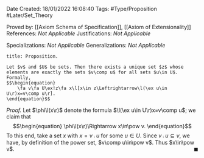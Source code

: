 <div class="topSpace"></div>

Date Created: 18/01/2022 16:08:40
Tags: #Type/Proposition #Later/Set_Theory

Proved by: [[Axiom Schema of Specification]], [[Axiom of Extensionality]]
References: _Not Applicable_
Justifications: _Not Applicable_

Specializations: _Not Applicable_
Generalizations: _Not Applicable_

``` ad-Proposition
title: Proposition.

Let $v$ and $U$ be sets. Then there exists a unique set $z$ whose elements are exactly the sets $v\comp u$ for all sets $u\in U$. Formally,
$$\begin{equation}
    \fa v\fa U\ex!z\fa x\l[x\in z\Leftrightarrow\l(\ex u\in U\r)x=v\comp u\r].
\end{equation}$$

```

<i>Proof.</i> Let $\phi\l(x\r)$ denote the formula $\l(\ex u\in U\r)x=v\comp u$; we claim that
$$\begin{equation}
    \phi\l(x\r)\Rightarrow x\in\pow v.
\end{equation}$$
To this end, take a set $x$ with $x=v\comp u$ for some $u\in U$. Since $v\comp u\subseteq v$, we have, by definition of the power set, $v\comp u\in\pow v$. Thus $x\in\pow v$.<span style="float:right;">$\blacksquare$</span>
